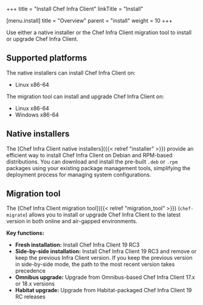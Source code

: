 +++
title = "Install Chef Infra Client"
linkTitle = "Install"

[menu.install]
title = "Overview"
parent = "install"
weight = 10
+++

Use either a native installer or the Chef Infra Client migration tool to install or upgrade Chef Infra Client.

## Supported platforms

The native installers can install Chef Infra Client on:

- Linux x86-64

The migration tool can install and upgrade Chef Infra Client on:

- Linux x86-64
- Windows x86-64

## Native installers

The [Chef Infra Client native installers]({{< relref "installer" >}}) provide an efficient way to install Chef Infra Client on Debian and RPM-based distributions.
You can download and install the pre-built `.deb` or `.rpm` packages using your existing package management tools, simplifying the deployment process for managing system configurations.

## Migration tool

The [Chef Infra Client migration tool]({{< relref "migration_tool" >}}) (`chef-migrate`) allows you to install or upgrade Chef Infra Client to the latest version in both online and air-gapped environments.

**Key functions:**

- **Fresh installation:** Install Chef Infra Client 19 RC3
- **Side-by-side installation:** Install Chef Infra Client 19 RC3 and remove or keep the previous Infra Client version. If you keep the previous version in side-by-side mode, the path to the most recent version takes precedence
- **Omnibus upgrade:** Upgrade from Omnibus-based Chef Infra Client 17.x or 18.x versions
- **Habitat upgrade:** Upgrade from Habitat-packaged Chef Infra Client 19 RC releases

